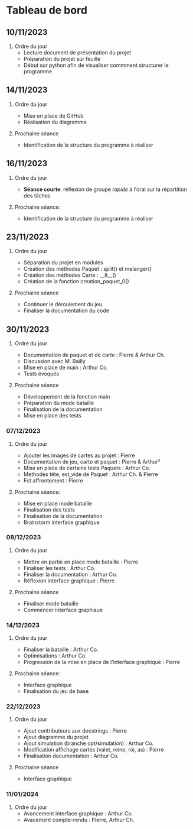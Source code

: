 # Tableau de bord

## 10/11/2023

1. Ordre du jour
    - Lecture document de présentation du projet
    - Préparation du projet sur feuille
    - Début sur python afin de visualiser commment structurer le programme

## 14/11/2023

1. Ordre du jour
    - Mise en place de GitHub
    - Réalisation du diagramme

2. Prochaine séance
    - Identification de la structure du programme à réaliser

## 16/11/2023

1. Ordre du jour
    - **Séance courte**: réflexion de groupe *rapide* à l'oral sur la répartition des tâches

2. Prochaine séance:
    - Identification de la structure du programme à réaliser

## 23/11/2023

1. Ordre du jour
    - Séparation du projet en modules
    - Création des méthodes Paquet : split() et melanger()
    - Création des méthodes Carte : \_\_lt__()
    - Création de la fonction creation_paquet_0()

2. Prochaine séance
    - Continuer le déroulement du jeu
    - Finaliser la documentation du code

## 30/11/2023

1. Ordre du jour
    - Documentation de paquet et de carte : Pierre & Arthur Ch.
    - Discussion avec M. Bailly
    - Mise en place de main : Arthur Co.
    - Tests évoqués

2. Prochaine séance
    - Développement de la fonction main
    - Préparation du mode bataille
    - Finalisation de la documentation
    - Mise en place des tests

### 07/12/2023

1. Ordre du jour
    - Ajouter les images de cartes au projet : Pierre
    - Documentation de jeu, carte et paquet : Pierre & Arthur²
    - Mise en place de certains tests Paquets : Arthur Co.
    - Methodes tête, est_vide de Paquet : Arthur Ch. & Pierre
    - Fct affrontement : Pierre

2. Prochaine séance:
    - Mise en place mode bataille
    - Finalisation des tests
    - Finalisation de la documentation
    - Brainstorm interface graphique

### 08/12/2023

1. Ordre du jour
    - Mettre en partie en place mode bataille : Pierre
    - Finaliser les tests : Arthur Co.
    - Finaliser la documentation : Arthur Co.
    - Réflexion interface graphique : Pierre

2. Prochaine séance
    - Finaliser mode bataille
    - Commencer interface graphiaue

### 14/12/2023

1. Ordre du jour
    - Finaliser la bataille : Arthur Co.
    - Optimisations : Arthur Co.
    - Progression de la mise en place de l'interface graphique : Pierre

2. Prochaine séance:
    - Interface graphique
    - Finalisation du jeu de base

### 22/12/2023

1. Ordre du jour
    - Ajout contributeurs aux docstrings : Pierre
    - Ajout diagramme du projet
    - Ajout simulation (branche opt/simulation) : Arthur Co.
    - Modification affichage cartes (valet, reine, roi, as) : Pierre
    - Finalisation documentation : Arthur Co.

2. Prochaine séance
    - Interface graphique

### 11/01/2024

1. Ordre du jour
    - Avancement interface graphique : Arthur Co.
    - Avacement compte-rendu : Pierre, Arthur Ch.
